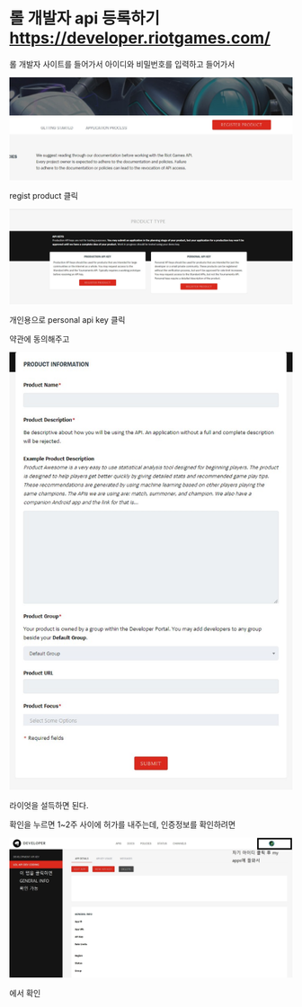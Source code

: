 # 롤 개발자 api 등록하기 https://developer.riotgames.com/

롤 개발자 사이트를 들어가서 아이디와 비밀번호를 입력하고 들어가서

![alt](/screenshot/regist.jpg)

regist product 클릭

![alt](/screenshot/2.jpg)

개인용으로 personal api key 클릭

약관에 동의해주고

![alt](/screenshot/3.jpg)

라이엇을 설득하면 된다.

확인을 누르면 1~2주 사이에 허가를 내주는데, 인증정보를 확인하려면

![alt](/screenshot/45.jpg)

에서 확인